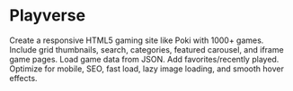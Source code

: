 # Playverse
Create a responsive HTML5 gaming site like Poki with 1000+ games. Include grid thumbnails, search, categories, featured carousel, and iframe game pages. Load game data from JSON. Add favorites/recently played. Optimize for mobile, SEO, fast load, lazy image loading, and smooth hover effects.

